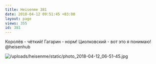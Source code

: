 ```yaml
---
title: Heisenme 381
date: 2018-04-12 09:51:45 +03:00
layout: page
views: 355
id: 381
---
```


Королёв - чёткий! Гагарин - норм! Циолковский - вот это я понимаю! @heisenhub



![/uploads/heisenme/static/photo_2018-04-12_06-51-45.jpg](/uploads/heisenme/static/photo_2018-04-12_06-51-45.jpg)
